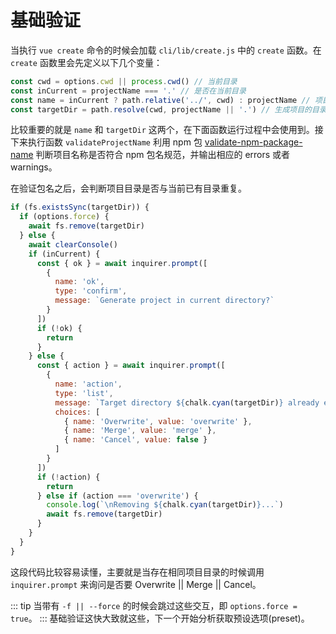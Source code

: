 # 基础验证

当执行 `vue create` 命令的时候会加载 `cli/lib/create.js` 中的 `create` 函数。在 `create` 函数里会先定义以下几个变量：

``` js
const cwd = options.cwd || process.cwd() // 当前目录
const inCurrent = projectName === '.' // 是否在当前目录
const name = inCurrent ? path.relative('../', cwd) : projectName // 项目名称
const targetDir = path.resolve(cwd, projectName || '.') // 生成项目的目录
```
比较重要的就是 `name` 和 `targetDir` 这两个，在下面函数运行过程中会使用到。接下来执行函数 `validateProjectName` 利用 npm 包 
[validate-npm-package-name](https://github.com/npm/validate-npm-package-name) 判断项目名称是否符合 npm 包名规范，并输出相应的 errors 或者 
warnings。

在验证包名之后，会判断项目目录是否与当前已有目录重复。

```js
if (fs.existsSync(targetDir)) {
  if (options.force) {
    await fs.remove(targetDir)
  } else {
    await clearConsole()
    if (inCurrent) {
      const { ok } = await inquirer.prompt([
        {
          name: 'ok',
          type: 'confirm',
          message: `Generate project in current directory?`
        }
      ])
      if (!ok) {
        return
      }
    } else {
      const { action } = await inquirer.prompt([
        {
          name: 'action',
          type: 'list',
          message: `Target directory ${chalk.cyan(targetDir)} already exists. Pick an action:`,
          choices: [
            { name: 'Overwrite', value: 'overwrite' },
            { name: 'Merge', value: 'merge' },
            { name: 'Cancel', value: false }
          ]
        }
      ])
      if (!action) {
        return
      } else if (action === 'overwrite') {
        console.log(`\nRemoving ${chalk.cyan(targetDir)}...`)
        await fs.remove(targetDir)
      }
    }
  }
}
```
这段代码比较容易读懂，主要就是当存在相同项目目录的时候调用 `inquirer.prompt` 来询问是否要 Overwrite || Merge || Cancel。

::: tip
当带有 `-f || --force` 的时候会跳过这些交互，即 `options.force = true`。
:::
基础验证这快大致就这些，下一个开始分析获取预设选项(preset)。

